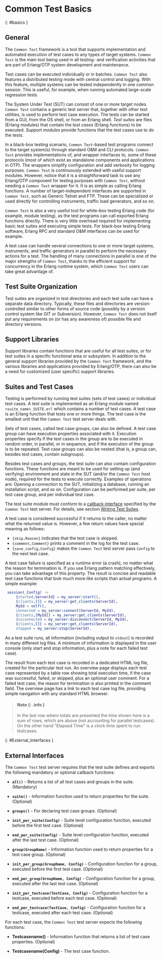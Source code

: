 <!--
%CopyrightBegin%

Copyright Ericsson AB 2023-2024. All Rights Reserved.

Licensed under the Apache License, Version 2.0 (the "License");
you may not use this file except in compliance with the License.
You may obtain a copy of the License at

    http://www.apache.org/licenses/LICENSE-2.0

Unless required by applicable law or agreed to in writing, software
distributed under the License is distributed on an "AS IS" BASIS,
WITHOUT WARRANTIES OR CONDITIONS OF ANY KIND, either express or implied.
See the License for the specific language governing permissions and
limitations under the License.

%CopyrightEnd%
-->
# Common Test Basics

[](){: #basics }

## General

The `Common Test` framework is a tool that supports implementation and automated
execution of test cases to any types of target systems. `Common Test` is the
main tool being used in all testing- and verification activities that are part
of Erlang/OTP system development and maintenance.

Test cases can be executed individually or in batches. `Common Test` also
features a distributed testing mode with central control and logging. With this
feature, multiple systems can be tested independently in one common session.
This is useful, for example, when running automated large-scale regression
tests.

The System Under Test (SUT) can consist of one or more target nodes.
`Common Test` contains a generic test server that, together with other test
utilities, is used to perform test case execution. The tests can be started from
a GUI, from the OS shell, or from an Erlang shell. _Test suites_ are files
(Erlang modules) that contain the _test cases_ (Erlang functions) to be
executed. _Support modules_ provide functions that the test cases use to do the
tests.

In a black-box testing scenario, `Common Test`\-based test programs connect to
the target system(s) through standard O&M and CLI protocols. `Common Test`
provides implementations of, and wrapper interfaces to, some of these protocols
(most of which exist as standalone components and applications in OTP). The
wrappers simplify configuration and add verbosity for logging purposes.
`Common Test` is continuously extended with useful support modules. However,
notice that it is a straightforward task to use any Erlang/OTP component for
testing purposes with `Common Test`, without needing a `Common Test` wrapper for
it. It is as simple as calling Erlang functions. A number of target-independent
interfaces are supported in `Common Test`, such as Generic Telnet and FTP. These
can be specialized or used directly for controlling instruments, traffic load
generators, and so on.

`Common Test` is also a very useful tool for white-box testing Erlang code (for
example, module testing), as the test programs can call exported Erlang
functions directly. There is very little overhead required for implementing
basic test suites and executing simple tests. For black-box testing Erlang
software, Erlang RPC and standard O&M interfaces can be used for example.

A test case can handle several connections to one or more target systems,
instruments, and traffic generators in parallel to perform the necessary actions
for a test. The handling of many connections in parallel is one of the major
strengths of `Common Test`, thanks to the efficient support for concurrency in
the Erlang runtime system, which `Common Test` users can take great advantage
of.

## Test Suite Organization

Test suites are organized in test directories and each test suite can have a
separate data directory. Typically, these files and directories are
version-controlled similar to other forms of source code (possibly by a version
control system like GIT or Subversion). However, `Common Test` does not itself
put any requirements on (or has any awareness of) possible file and directory
versions.

## Support Libraries

Support libraries contain functions that are useful for all test suites, or for
test suites in a specific functional area or subsystem. In addition to the
general support libraries provided by the `Common Test` framework, and the
various libraries and applications provided by Erlang/OTP, there can also be a
need for customized (user specific) support libraries.

## Suites and Test Cases

Testing is performed by running test suites (sets of test cases) or individual
test cases. A test suite is implemented as an Erlang module named
`<suite_name>_SUITE.erl` which contains a number of test cases. A test case is
an Erlang function that tests one or more things. The test case is the smallest
unit that the `Common Test` test server deals with.

Sets of test cases, called test case groups, can also be defined. A test case
group can have execution properties associated with it. Execution properties
specify if the test cases in the group are to be executed in random order, in
parallel, or in sequence, and if the execution of the group is to be repeated.
Test case groups can also be nested (that is, a group can, besides test cases,
contain subgroups).

Besides test cases and groups, the test suite can also contain configuration
functions. These functions are meant to be used for setting up (and verifying)
environment and state in the SUT (and/or the `Common Test` host node), required
for the tests to execute correctly. Examples of operations are: Opening a
connection to the SUT, initializing a database, running an installation script,
and so on. Configuration can be performed per suite, per test case group, and
per individual test case.

The test suite module must conform to a [callback interface](`m:ct_suite`)
specified by the `Common Test` test server. For details, see section
[Writing Test Suites](write_test_chapter.md#intro).

A test case is considered successful if it returns to the caller, no matter what
the returned value is. However, a few return values have special meaning as
follows:

- `{skip,Reason}` indicates that the test case is skipped.
- `{comment,Comment}` prints a comment in the log for the test case.
- `{save_config,Config}` makes the `Common Test` test server pass `Config` to
  the next test case.

A test case failure is specified as a runtime error (a crash), no matter what
the reason for termination is. If you use Erlang pattern matching effectively,
you can take advantage of this property. The result is concise and readable test
case functions that look much more like scripts than actual programs. A simple
example:

```erlang
 session(_Config) ->
     {started,ServerId} = my_server:start(),
     {clients,[]} = my_server:get_clients(ServerId),
     MyId = self(),
     connected = my_server:connect(ServerId, MyId),
     {clients,[MyId]} = my_server:get_clients(ServerId),
     disconnected = my_server:disconnect(ServerId, MyId),
     {clients,[]} = my_server:get_clients(ServerId),
     stopped = my_server:stop(ServerId).
```

As a test suite runs, all information (including output to `stdout`) is recorded
in many different log files. A minimum of information is displayed in the user
console (only start and stop information, plus a note for each failed test
case).

The result from each test case is recorded in a dedicated HTML log file, created
for the particular test run. An overview page displays each test case
represented by a table row showing total execution time, if the case was
successful, failed, or skipped, plus an optional user comment. For a failed test
case, the reason for termination is also printed in the comment field. The
overview page has a link to each test case log file, providing simple navigation
with any standard HTML browser.

> #### Note {: .info }
>
> In the last row where totals are presented the time shown here is a sum of
> rows, which are above (not accounting for parallel testcases).
> On the other hand "Elapsed Time" is a clock time spent to run testcases.
>

[](){: #External_Interfaces }

## External Interfaces

The `Common Test` test server requires that the test suite defines and exports
the following mandatory or optional callback functions:

- **`all()`** - Returns a list of all test cases and groups in the suite.
  (Mandatory)

- **`suite()`** - Information function used to return properties for the suite.
  (Optional)

- **`groups()`** - For declaring test case groups. (Optional)

- **`init_per_suite(Config)`** - Suite level configuration function, executed
  before the first test case. (Optional)

- **`end_per_suite(Config)`** - Suite level configuration function, executed
  after the last test case. (Optional)

- **`group(GroupName)`** - Information function used to return properties for a
  test case group. (Optional)

- **`init_per_group(GroupName, Config)`** - Configuration function for a group,
  executed before the first test case. (Optional)

- **`end_per_group(GroupName, Config)`** - Configuration function for a group,
  executed after the last test case. (Optional)

- **`init_per_testcase(TestCase, Config)`** - Configuration function for a
  testcase, executed before each test case. (Optional)

- **`end_per_testcase(TestCase, Config)`** - Configuration function for a
  testcase, executed after each test case. (Optional)

For each test case, the `Common Test` test server expects the following
functions:

- **Testcasename()** - Information function that returns a list of test case
  properties. (Optional)

- **Testcasename(Config)** - The test case function.
